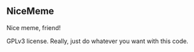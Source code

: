 NiceMeme
-------------

Nice meme, friend!



GPLv3 license. Really, just do whatever you want with this code.
